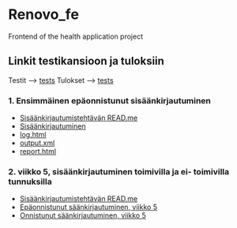 # Renovo_fe
Frontend of the health application project

## Linkit testikansioon ja tuloksiin

Testit --> [tests](tests)
Tulokset --> [tests](outputs)

### 1. Ensimmäinen epäonnistunut sisäänkirjautuminen

- [Sisäänkirjautumistehtävän READ.me](tests/README.md)
- [Sisäänkirjautuminen](tests/login-server-test.robot)
- [log.html](outputs/log.html)
- [output.xml](outputs/output.xml)
- [report.html](outputs/report.html)


### 2. viikko 5, sisäänkirjautuminen toimivilla ja ei- toimivilla tunnuksilla

- [Sisäänkirjautumistehtävän READ.me](tests/README.md)
- [Epäonnistunut säänkirjautuminen, viikko 5](tests/login-invalid-login.robot)
- [Onnistunut säänkirjautuminen, viikko 5](tests/login-valid-login.robot)
